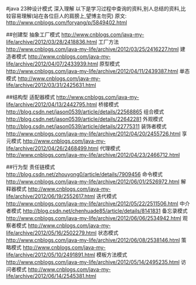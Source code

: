 #java 23种设计模式 深入理解
以下是学习过程中查询的资料,别人总结的资料,比较容易理解(站在各位巨人的肩膀上,望博主勿究)
原文: http://www.cnblogs.com/foryang/p/5849402.html

##创建型
抽象工厂模式 http://www.cnblogs.com/java-my-life/archive/2012/03/28/2418836.html
工厂方法 http://www.cnblogs.com/java-my-life/archive/2012/03/25/2416227.html
建造者模式  http://www.cnblogs.com/java-my-life/archive/2012/04/07/2433939.html
原型模式 http://www.cnblogs.com/java-my-life/archive/2012/04/11/2439387.html
单态模式 http://www.cnblogs.com/java-my-life/archive/2012/03/31/2425631.html

##结构型
适配器模式 http://www.cnblogs.com/java-my-life/archive/2012/04/13/2442795.html
桥接模式 http://blog.csdn.net/jason0539/article/details/22568865
组合模式 http://blog.csdn.net/jason0539/article/details/22642281
外观模式 http://blog.csdn.net/jason0539/article/details/22775311
装饰者模式 http://www.cnblogs.com/java-my-life/archive/2012/04/20/2455726.html
享元模式 http://www.cnblogs.com/java-my-life/archive/2012/04/26/2468499.html
代理模式 http://www.cnblogs.com/java-my-life/archive/2012/04/23/2466712.html

##行为型
责任链模式 http://blog.csdn.net/zhouyong0/article/details/7909456
命令模式 http://www.cnblogs.com/java-my-life/archive/2012/06/01/2526972.html
解释器模式 http://www.cnblogs.com/java-my-life/archive/2012/06/19/2552617.html
迭代模式 http://www.cnblogs.com/java-my-life/archive/2012/05/22/2511506.html
中介者模式 http://blog.csdn.net/chenhuade85/article/details/8141831
备忘录模式 http://www.cnblogs.com/java-my-life/archive/2012/06/06/2534942.html
观察者模式 http://www.cnblogs.com/java-my-life/archive/2012/05/16/2502279.html
状态模式 http://www.cnblogs.com/java-my-life/archive/2012/06/08/2538146.html
策略模式 http://www.cnblogs.com/java-my-life/archive/2012/05/10/2491891.html
模板方法模式 http://www.cnblogs.com/java-my-life/archive/2012/05/14/2495235.html
访问者模式 http://www.cnblogs.com/java-my-life/archive/2012/06/14/2545381.html
